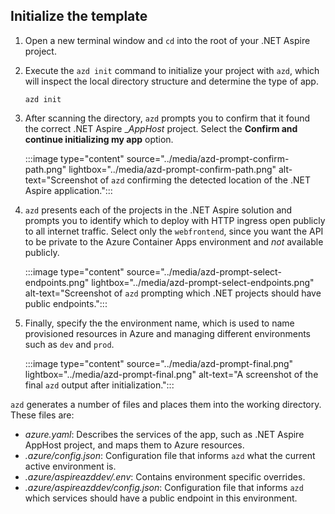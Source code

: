 ## Initialize the template

1. Open a new terminal window and `cd` into the root of your .NET Aspire project.

1. Execute the `azd init` command to initialize your project with `azd`, which will inspect the local directory structure and determine the type of app.

    ```azdeveloper
    azd init
    ```

1. After scanning the directory, `azd` prompts you to confirm that it found the correct .NET Aspire __AppHost_ project. Select the **Confirm and continue initializing my app** option.

    :::image type="content" source="../media/azd-prompt-confirm-path.png" lightbox="../media/azd-prompt-confirm-path.png" alt-text="Screenshot of `azd` confirming the detected location of the .NET Aspire application.":::

1. `azd` presents each of the projects in the .NET Aspire solution and prompts you to identify which to deploy with HTTP ingress open publicly to all internet traffic. Select only the `webfrontend`, since you want the API to be private to the Azure Container Apps environment and *not* available publicly.

    :::image type="content" source="../media/azd-prompt-select-endpoints.png" lightbox="../media/azd-prompt-select-endpoints.png" alt-text="Screenshot of `azd` prompting which .NET projects should have public endpoints.":::

1. Finally, specify the the environment name, which is used to name provisioned resources in Azure and managing different environments such as `dev` and `prod`.

    :::image type="content" source="../media/azd-prompt-final.png" lightbox="../media/azd-prompt-final.png" alt-text="A screenshot of the final `azd` output after initialization.":::

`azd` generates a number of files and places them into the working directory. These files are:

- _azure.yaml_: Describes the services of the app, such as .NET Aspire AppHost project, and maps them to Azure resources.
- _.azure/config.json_: Configuration file that informs `azd` what the current active environment is.
- _.azure/aspireazddev/.env_: Contains environment specific overrides.
- _.azure/aspireazddev/config.json_: Configuration file that informs `azd` which services should have a public endpoint in this environment.
